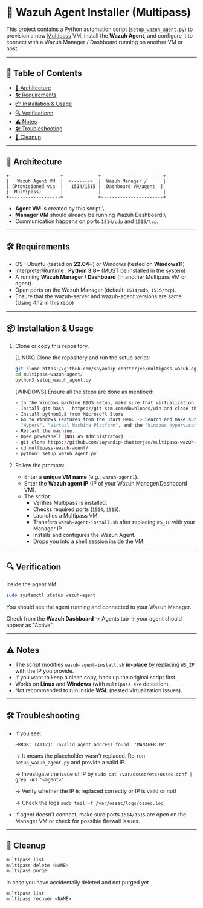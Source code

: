 # 🚀 Wazuh Agent Installer (Multipass)

This project contains a Python automation script
(`setup_wazuh_agent.py`) to provision a new
[Multipass](https://multipass.run) VM, install the **Wazuh Agent**, and
configure it to connect with a Wazuh Manager / Dashboard running on
another VM or host.

------------------------------------------------------------------------

## 📑 Table of Contents

- [📡 Architecture](#-architecture)
- [🛠️ Requirements](#️-requirements)
- [📦 Installation & Usage](#-installation--usage)
- [🔍 Verificationn](#-verification)
- [⚠️ Notes](#-notes)
- [🛠️ Troubleshooting](#-troubleshooting)
- [🧹 Cleanup](#-cleanup)

------------------------------------------------------------------------

## 📡 Architecture

    +-------------------+             +-----------------------+
    |   Wazuh Agent VM  |  <------->  |  Wazuh Manager /      |
    | (Provisioned via  |   1514/1515 |  Dashboard VM/agent  |
    |  Multipass)       |             |                       |
    +-------------------+             +-----------------------+

-   **Agent VM** is created by this script.\
-   **Manager VM** should already be running Wazuh Dashboard.\
-   Communication happens on ports `1514/udp` and `1515/tcp`.

------------------------------------------------------------------------

## 🛠️ Requirements

- OS : Ubuntu (tested on **22.04+**) _or_ Windows (tested on **Windows11**)
- Interpreter/Runtime : **Python 3.8+** (MUST be installed in the system)
- A running **Wazuh Manager / Dashboard** (in another Multipass VM or
    agent).
- Open ports on the Wazuh Manager (default: `1514/udp`, `1515/tcp`).
- Ensure that the wazuh-server and wazuh-agent versions are same.(Using 4.12 in this repo) 

------------------------------------------------------------------------

## 📦 Installation & Usage

1.  Clone or copy this repository.

    [LINUX] Clone the repository and run the setup script:
    ```bash
    git clone https://github.com/sayandip-chatterjee/multipass-wazuh-agent.git
    cd multipass-wazuh-agent/
    python3 setup_wazuh_agent.py
    ```
    
    [WINDOWS] Ensure all the steps are done as mentioed:
    ```bash
    - In the Windows machine BIOS setup, make sure that virtualization is turned on
    - Install git bash - https://git-scm.com/downloads/win and close the git bash window, do not clone yet.
    - Install python3.8 from Microsoft Store
    - Go to Windows Features from the Start Menu -> Search and make sure You enable the
      "HyperV", "Virtual Machine Platform", and the "Windows Hypervisor Platform" to run the VM.
    - Restart the machine.
    - Open powershell (NOT AS Administrator)
    - git clone https://github.com/sayandip-chatterjee/multipass-wazuh-agent.git
    - cd multipass-wazuh-agent/
    - python3 setup_wazuh_agent.py
    ```

2.  Follow the prompts:

    -   Enter a **unique VM name** (e.g., `wazuh-agent1`).
    -   Enter the **Wazuh agent IP** (IP of your Wazuh Manager/Dashboard VM).
    -   The script:
        -   Verifies Multipass is installed.
        -   Checks required ports (`1514`, `1515`).
        -   Launches a Multipass VM.
        -   Transfers `wazuh-agent-install.sh` after replacing `WS_IP` with your Manager IP.
        -   Installs and configures the Wazuh Agent.
        -   Drops you into a shell session inside the VM.

------------------------------------------------------------------------

## 🔍 Verification

Inside the agent VM:

``` bash
sudo systemctl status wazuh-agent
```

You should see the agent running and connected to your Wazuh Manager.

Check from the **Wazuh Dashboard** → Agents tab → your agent should appear as "Active".

------------------------------------------------------------------------

## ⚠️ Notes

-   The script modifies `wazuh-agent-install.sh` **in-place** by replacing `WS_IP` with the IP you provide.
-   If you want to keep a clean copy, back up the original script first.
-   Works on **Linux** and **Windows** (with `multipass.exe` detection).
-   Not recommended to run inside **WSL** (nested virtualization issues).

------------------------------------------------------------------------

## 🛠️ Troubleshooting

-   If you see:

        ERROR: (4112): Invalid agent address found: 'MANAGER_IP'

    → It means the placeholder wasn't replaced. Re-run `setup_wazuh_agent.py` and provide a valid IP.
    
    → Investigate the issue of IP by `sudo cat /var/ossec/etc/ossec.conf | grep -A3 '<agent>'`
    
    → Verify whether the IP is replaced correctly or IP is valid or not!

    → Check the logs `sudo tail -f /var/ossec/logs/ossec.log`
    
-   If agent doesn't connect, make sure ports `1514/1515` are open on the Manager VM or check for possible firewall issues.

------------------------------------------------------------------------

## 🧹 Cleanup

```bash
multipass list
multipass delete <NAME>
multipass purge
```

In case you have accidentally deleted and not purged yet
```
multipass list
multipass recover <NAME>
```
